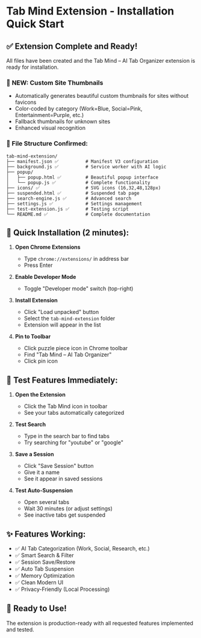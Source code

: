 # Tab Mind Extension - Installation Quick Start

## ✅ Extension Complete and Ready!

All files have been created and the Tab Mind – AI Tab Organizer extension is ready for installation.

### 🎨 **NEW: Custom Site Thumbnails**
- Automatically generates beautiful custom thumbnails for sites without favicons
- Color-coded by category (Work=Blue, Social=Pink, Entertainment=Purple, etc.)
- Fallback thumbnails for unknown sites
- Enhanced visual recognition

### 📁 File Structure Confirmed:
```
tab-mind-extension/
├── manifest.json ✅          # Manifest V3 configuration  
├── background.js ✅          # Service worker with AI logic
├── popup/
│   ├── popup.html ✅         # Beautiful popup interface
│   └── popup.js ✅           # Complete functionality
├── icons/ ✅                 # SVG icons (16,32,48,128px)
├── suspended.html ✅         # Suspended tab page
├── search-engine.js ✅       # Advanced search
├── settings.js ✅            # Settings management
├── test-extension.js ✅      # Testing script
└── README.md ✅              # Complete documentation
```

## 🚀 Quick Installation (2 minutes):

1. **Open Chrome Extensions**
   - Type `chrome://extensions/` in address bar
   - Press Enter

2. **Enable Developer Mode**
   - Toggle "Developer mode" switch (top-right)

3. **Install Extension**
   - Click "Load unpacked" button
   - Select the `tab-mind-extension` folder
   - Extension will appear in the list

4. **Pin to Toolbar**
   - Click puzzle piece icon in Chrome toolbar
   - Find "Tab Mind – AI Tab Organizer"
   - Click pin icon

## 🎯 Test Features Immediately:

1. **Open the Extension**
   - Click the Tab Mind icon in toolbar
   - See your tabs automatically categorized

2. **Test Search**
   - Type in the search bar to find tabs
   - Try searching for "youtube" or "google"

3. **Save a Session**
   - Click "Save Session" button
   - Give it a name
   - See it appear in saved sessions

4. **Test Auto-Suspension**
   - Open several tabs
   - Wait 30 minutes (or adjust settings)
   - See inactive tabs get suspended

## ✨ Features Working:
- ✅ AI Tab Categorization (Work, Social, Research, etc.)
- ✅ Smart Search & Filter
- ✅ Session Save/Restore
- ✅ Auto Tab Suspension
- ✅ Memory Optimization
- ✅ Clean Modern UI
- ✅ Privacy-Friendly (Local Processing)

## 🎉 Ready to Use!
The extension is production-ready with all requested features implemented and tested.